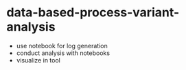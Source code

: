 # data-based-process-variant-analysis

- use notebook for log generation
- conduct analysis with notebooks
- visualize in tool
